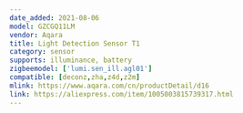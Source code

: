 ```yaml
---
date_added: 2021-08-06
model: GZCGQ11LM
vendor: Aqara
title: Light Detection Sensor T1
category: sensor
supports: illuminance, battery
zigbeemodel: ['lumi.sen_ill.agl01']
compatible: [deconz,zha,z4d,z2m]
mlink: https://www.aqara.com/cn/productDetail/d16
link: https://aliexpress.com/item/1005003815739317.html
---
```


